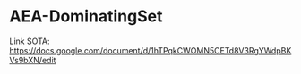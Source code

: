 # AEA-DominatingSet

Link SOTA: https://docs.google.com/document/d/1hTPqkCWOMN5CETd8V3RgYWdpBKVs9bXN/edit
